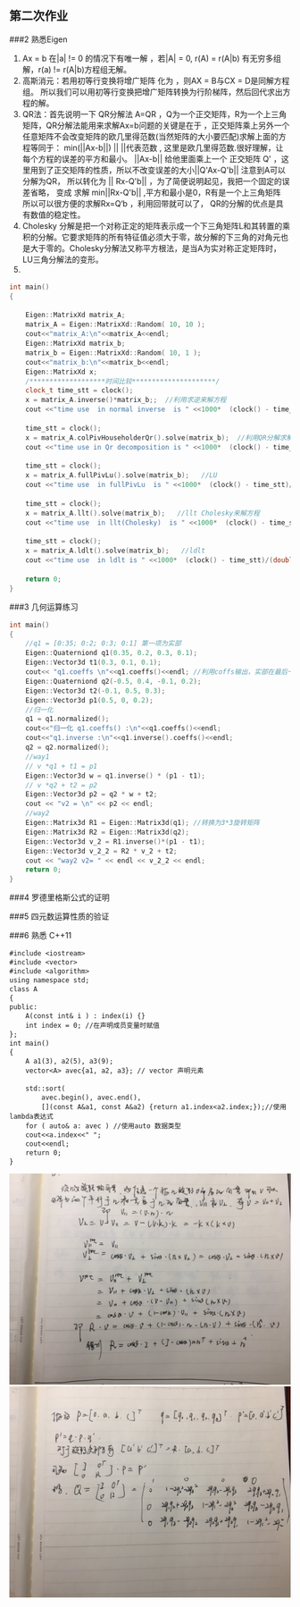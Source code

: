 ## 第二次作业
###2 熟悉Eigen
1. Ax = b 在|a| != 0 的情况下有唯一解 ，若|A| = 0, r(A) = r(A|b) 有无穷多组解，r(a) != r(A|b)方程组无解。
2. 高斯消元：若用初等行变换将增广矩阵 化为 ，则AX = B与CX = D是同解方程组。
   所以我们可以用初等行变换把增广矩阵转换为行阶梯阵，然后回代求出方程的解。
3. QR法：首先说明一下 QR分解法 A=QR ，Q为一个正交矩阵，R为一个上三角矩阵，QR分解法能用来求解Ax=b问题的关键是在于 ，正交矩阵乘上另外一个任意矩阵不会改变矩阵的欧几里得范数(当然矩阵的大小要匹配)求解上面的方程等同于： min(||Ax-b||) || ||代表范数 , 这里是欧几里得范数.很好理解，让每个方程的误差的平方和最小。 ||Ax-b|| 给他里面乘上一个 正交矩阵 Q' ，这里用到了正交矩阵的性质，所以不改变误差的大小||Q'Ax-Q'b|| 注意到A可以分解为QR， 所以转化为 || Rx-Q'b|| ，为了简便说明起见，我把一个固定的误差省略， 变成 求解 min||Rx-Q'b|| ,平方和最小是0，R有是一个上三角矩阵 所以可以很方便的求解Rx=Q‘b ，利用回带就可以了， QR的分解的优点是具有数值的稳定性。
4. Cholesky 分解是把一个对称正定的矩阵表示成一个下三角矩阵L和其转置的乘积的分解。它要求矩阵的所有特征值必须大于零，故分解的下三角的对角元也是大于零的。Cholesky分解法又称平方根法，是当A为实对称正定矩阵时，LU三角分解法的变形。
5. 
``` cpp
int main()
{

    Eigen::MatrixXd matrix_A;
    matrix_A = Eigen::MatrixXd::Random( 10, 10 );
    cout<<"matrix_A:\n"<<matrix_A<<endl;
    Eigen::MatrixXd matrix_b;
    matrix_b = Eigen::MatrixXd::Random( 10, 1 );
    cout<<"matrix_b:\n"<<matrix_b<<endl;
    Eigen::MatrixXd x;
    /*******************时间比较*********************/
    clock_t time_stt = clock();
    x = matrix_A.inverse()*matrix_b;;  //利用求逆来解方程
    cout <<"time use  in normal inverse  is " <<1000*  (clock() - time_stt)/(double)CLOCKS_PER_SEC <<"ms" << endl;

    time_stt = clock();
    x = matrix_A.colPivHouseholderQr().solve(matrix_b);  //利用QR分解求解方程
    cout <<"time use in Qr decomposition is " <<1000*  (clock() - time_stt)/(double)CLOCKS_PER_SEC <<"ms" << endl;

    time_stt = clock();
    x = matrix_A.fullPivLu().solve(matrix_b);   //LU
    cout <<"time use  in fullPivLu  is " <<1000*  (clock() - time_stt)/(double)CLOCKS_PER_SEC <<"ms" << endl;
    
    time_stt = clock();
    x = matrix_A.llt().solve(matrix_b);   //llt Cholesky来解方程
    cout <<"time use  in llt(Cholesky)  is " <<1000*  (clock() - time_stt)/(double)CLOCKS_PER_SEC <<"ms" << endl;

    time_stt = clock();
    x = matrix_A.ldlt().solve(matrix_b);   //ldlt
    cout <<"time use  in ldlt is " <<1000*  (clock() - time_stt)/(double)CLOCKS_PER_SEC <<"ms"<< endl;

    return 0;
}

```
###3 几何运算练习

``` cpp
int main()
{
	//q1 = [0:35; 0:2; 0:3; 0:1] 第一项为实部
    Eigen::Quaterniond q1(0.35, 0.2, 0.3, 0.1);
	Eigen::Vector3d t1(0.3, 0.1, 0.1);
	cout<< "q1.coeffs \n"<<q1.coeffs()<<endl; //利用coffs输出，实部在最后一位
    Eigen::Quaterniond q2(-0.5, 0.4, -0.1, 0.2);
    Eigen::Vector3d t2(-0.1, 0.5, 0.3);
    Eigen::Vector3d p1(0.5, 0, 0.2);
	//归一化
    q1 = q1.normalized();
	cout<<"归一化 q1.coeffs() :\n"<<q1.coeffs()<<endl;
	cout<<"q1.inverse :\n"<<q1.inverse().coeffs()<<endl;
    q2 = q2.normalized();
    //way1 
    // v *q1 + t1 = p1
    Eigen::Vector3d w = q1.inverse() * (p1 - t1);
	// v *q2 + t2 = p2
    Eigen::Vector3d p2 = q2 * w + t2;
    cout << "v2 = \n" << p2 << endl;
    //way2    
    Eigen::Matrix3d R1 = Eigen::Matrix3d(q1); //转换为3*3旋转矩阵
    Eigen::Matrix3d R2 = Eigen::Matrix3d(q2);
    Eigen::Vector3d v_2 = R1.inverse()*(p1 - t1);
    Eigen::Vector3d v_2_2 = R2 * v_2 + t2;
    cout << "way2 v2= " << endl << v_2_2 << endl;
    return 0;
}

```
###4 罗德里格斯公式的证明 




###5 四元数运算性质的验证



###6 熟悉 C++11

```
#include <iostream>
#include <vector>
#include <algorithm>
using namespace std;
class A
{
public:
    A(const int& i ) : index(i) {}
    int index = 0; //在声明成员变量时赋值
};
int main() 
{
    A a1(3), a2(5), a3(9);
    vector<A> avec{a1, a2, a3}; // vector 声明元素
    
    std::sort(
        avec.begin(), avec.end(), 
        [](const A&a1, const A&a2) {return a1.index<a2.index;});//使用lambda表达式
    for ( auto& a: avec ) //使用auto 数据类型 
    cout<<a.index<<" "; 
    cout<<endl;
    return 0;
}
``` 
![Alt text](./201802112341221.jpg) 
![Alt text](./201802112341210.jpg)

